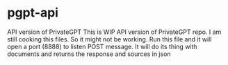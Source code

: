 # pgpt-api
API version of PrivateGPT
This is WIP API version of PrivateGPT repo. I am still cooking this files. So it might not be working.
Run this file and it will open a port (8888) to listen POST message. It will do its thing with documents and returns the response and sources in json
